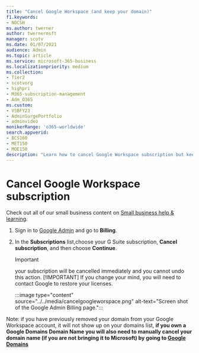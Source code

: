 ```yaml
---
title: "Cancel Google Workspace (and keep your domain)"
f1.keywords:
- NOCSH
ms.author: twerner
author: twernermsft
manager: scotv
ms.date: 01/07/2021
audience: Admin
ms.topic: article
ms.service: microsoft-365-business
ms.localizationpriority: medium
ms.collection: 
- Tier2
- scotvorg
- highpri
- M365-subscription-management 
- Adm_O365
ms.custom:
- VSBFY23 
- AdminSurgePortfolio
- adminvideo
monikerRange: 'o365-worldwide'
search.appverid:
- BCS160
- MET150
- MOE150
description: "Learn how to cancel Google Workspace subscription but keep your domain."
---
```


# Cancel Google Workspace subscription

Check out all of our small business content on [Small business help & learning](https://go.microsoft.com/fwlink/?linkid=2224585).

1. Sign in to [Google Admin](https://admin.google.com/) and go to **Billing**.
1. In the **Subscriptions** list,choose your G Suite subscription, **Cancel subscription**, and then choose **Continue**.

    > [!IMPORTANT]
    > your subscription will be cancelled immediately and you cannot undo this action.
    > [!IMPORTANT]
    > If you change your mind, you will need to contact Google to restore your licenses. 

    :::image type="content" source="../../media/cancelgoogleworspace.png" alt-text="Screen shot of the Google Admin Billing page.":::

Note: if you have previously removed your domain from your Google Workspace account, it will not show up on your domains list, **if you own a Google Domains Domain Name you will also need to manually cancel your domain name (if you are not bringing it to Microsoft) by going to [Google Domains](https://domains.google.com/)**
